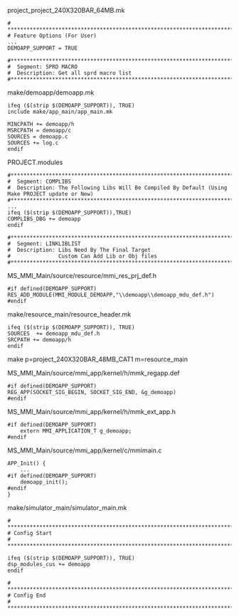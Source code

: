 project_project_240X320BAR_64MB.mk
```
# *************************************************************************
# Feature Options (For User)
...
DEMOAPP_SUPPORT = TRUE

#****************************************************************************************#
#  Segment: SPRD MACRO
#  Description: Get all sprd macro list
#****************************************************************************************#
```

make/demoapp/demoapp.mk
```
ifeq ($(strip $(DEMOAPP_SUPPORT)), TRUE)
include make/app_main/app_main.mk

MINCPATH += demoapp/h
MSRCPATH = demoapp/c
SOURCES = demoapp.c
SOURCES += log.c
endif
```

PROJECT.modules
```
#****************************************************************************************#
#  Segment: COMPLIBS
#  Description: The Following Libs Will Be Compiled By Default (Using Make PROJECT update or New)
#****************************************************************************************#
...
ifeq ($(strip $(DEMOAPP_SUPPORT)),TRUE)
COMPLIBS_DBG += demoapp
endif

#****************************************************************************************#
#  Segment: LINKLIBLIST
#  Description: Libs Need By The Final Target
#               Custom Can Add Lib or Obj files
#****************************************************************************************#
```

MS_MMI_Main/source/resource/mmi_res_prj_def.h
```
#if defined(DEMOAPP_SUPPORT)
RES_ADD_MODULE(MMI_MODULE_DEMOAPP,"\\demoapp\\demoapp_mdu_def.h")
#endif
```

make/resource_main/resource_header.mk
```
ifeq ($(strip $(DEMOAPP_SUPPORT)), TRUE)
SOURCES	 += demoapp_mdu_def.h
SRCPATH += demoapp/h
endif
```

make p=project_240X320BAR_48MB_CAT1 m=resource_main

MS_MMI_Main/source/mmi_app/kernel/h/mmk_regapp.def
```
#if defined(DEMOAPP_SUPPORT)
REG_APP(SOCKET_SIG_BEGIN, SOCKET_SIG_END, &g_demoapp)
#endif
```

MS_MMI_Main/source/mmi_app/kernel/h/mmk_ext_app.h
```
#if defined(DEMOAPP_SUPPORT)
    extern MMI_APPLICATION_T g_demoapp;
#endif
```

MS_MMI_Main/source/mmi_app/kernel/c/mmimain.c
```
APP_Init() {
    ...
#if defined(DEMOAPP_SUPPORT)
    demoapp_init();
#endif
}
```

make/simulator_main/simulator_main.mk
```
# *************************************************************************
# Config Start
# *************************************************************************

ifeq ($(strip $(DEMOAPP_SUPPORT)), TRUE)
dsp_modules_cus += demoapp
endif

# *************************************************************************
# Config End
# *************************************************************************
```